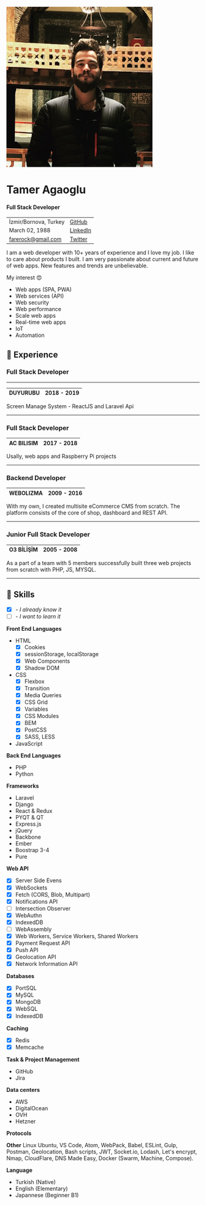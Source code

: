 ![](tamer.png)

# Tamer Agaoglu
#### Full Stack Developer

|||
---- | ----
İzmir/Bornova, Turkey | [GitHub](https://github.com/tamert)
March 02, 1988 | [LinkedIn](https://www.linkedin.com/in/tamer-a-4325341b/)
farerock@gmail.com | [Twitter](https://twitter.com/t_agaoglu)
  
I am a web developer with 10+ years of experience and I love my job. I like to care about products I built. I am very passionate about current and future of web apps. New features and trends are unbelievable.

My interest :heart_eyes:

- Web apps (SPA, PWA)
- Web services (API)
- Web security
- Web performance
- Scale web apps
- Real-time web apps
- IoT
- Automation

## :large_orange_diamond: Experience

### Full Stack Developer

---

DUYURUBU | 2018 - 2019
--- | ---


Screen Manage System - ReactJS and Laravel Api 

---


### Full Stack Developer

AC BILISIM | 2017 - 2018
--- | ---


Usally, web apps and Raspberry Pi projects

---

### Backend Developer

WEBOLIZMA | 2009 - 2016
--- | ---

With my own, I created multisite eCommerce CMS from scratch. The platform consists of the core of shop, dashboard and REST API.


---

### Junior Full Stack Developer

O3 BİLİŞİM | 2005 - 2008
--- | ---

As a part of a team with 5 members successfully built three web projects from scratch with  PHP, JS, MYSQL.

---


## :large_orange_diamond: Skills

- [x] *- I already know it*
- [ ] *- I want to learn it*

**Front End Languages**
- HTML
    - [x] Cookies
    - [x] sessionStorage, localStorage
    - [x] Web Components
    - [x] Shadow DOM
- CSS
    - [x] Flexbox
    - [x] Transition
    - [x] Media Queries
    - [x] CSS Grid
    - [x] Variables
    - [x] CSS Modules
    - [x] BEM
    - [x] PostCSS
    - [x] SASS, LESS
- JavaScript 


**Back End Languages**
- PHP
- Python

**Frameworks**
- Laravel
- Django
- React & Redux
- PYQT & QT
- Express.js
- jQuery
- Backbone
- Ember
- Boostrap 3-4
- Pure

**Web API**
- [x] Server Side Evens
- [x] WebSockets
- [x] Fetch (CORS, Blob, Multipart)
- [x] Notifications API
- [ ] Intersection Observer
- [x] WebAuthn
- [x] IndexedDB
- [ ] WebAssembly
- [x] Web Workers, Service Workers, Shared Workers
- [x] Payment Request API
- [x] Push API
- [x] Geolocation API
- [x] Network Information API

**Databases**
- [x] PortSQL
- [x] MySQL
- [x] MongoDB
- [x] WebSQL
- [x] IndexedDB

**Caching**
- [x] Redis
- [x] Memcache

**Task & Project Management**
- GitHub
- Jira


**Data centers**
- AWS
- DigitalOcean
- OVH
- Hetzner

**Protocols**

**Other**
Linux Ubuntu, VS Code, Atom, WebPack, Babel, ESLint, Gulp, Postman, Geolocation, Bash scripts, JWT, Socket.io, Lodash, Let's encrypt, Nmap, CloudFlare, DNS Made Easy, Docker (Swarm, Machine, Compose).

**Language**
- Turkish (Native)
- English (Elementary)
- Japannese (Beginner B1)
